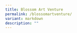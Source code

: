 ```yaml
---
title: Blossom Art Venture
permalink: /blossomartventure/
variant: markdown
description: ""
---
```

